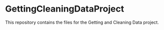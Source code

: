 GettingCleaningDataProject
==========================

This repository contains the files for the Getting and Cleaning Data project.
